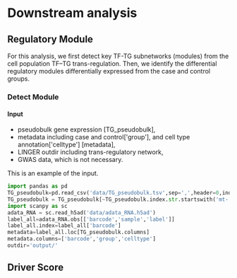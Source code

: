 # Downstream analysis
## Regulatory Module
For this analysis, we first detect key TF-TG subnetworks (modules) from the cell population TF–TG trans-regulation. Then, we identify the differential regulatory modules differentially expressed from the case and control groups.
### Detect Module
#### Input
- pseudobulk gene expression [TG_pseudobulk], 
- metadata including case and control['group'], and cell type annotation['celltype'] [metadata],
- LINGER outdir including trans-regulatory network,
- GWAS data, which is not necessary.

This is an example of the input.
```python
import pandas as pd
TG_pseudobulk=pd.read_csv('data/TG_pseudobulk.tsv',sep=',',header=0,index_col=0)
TG_pseudobulk = TG_pseudobulk[~TG_pseudobulk.index.str.startswith('mt-')]
import scanpy as sc
adata_RNA = sc.read_h5ad('data/adata_RNA.h5ad')
label_all=adata_RNA.obs[['barcode','sample','label']]
label_all.index=label_all['barcode']
metadata=label_all.loc[TG_pseudobulk.columns]
metadata.columns=['barcode','group','celltype']
outdir='output/'
```
## Driver Score
